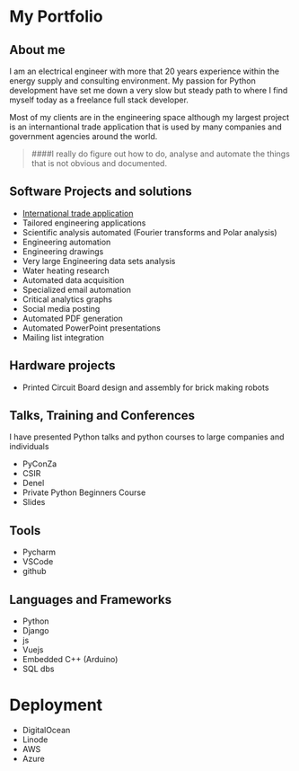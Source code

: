 # My Portfolio


## About me
I am an electrical engineer with more that 20 years experience within the energy supply and consulting environment.
My passion for Python development have set me down a very slow but steady path to where I find myself today as a freelance full stack developer.

Most of my clients are in the engineering space although my largest project is an internantional trade application that is used by many 
companies and government agencies around the world.


> ####I really do figure out how to do, analyse and automate the things that is not obvious and documented.

## Software Projects and solutions
* [International trade application](projects/international-trade-application/readme.md)
* Tailored engineering applications 
* Scientific analysis automated (Fourier transforms and Polar analysis)
* Engineering automation
* Engineering drawings 
* Very large Engineering data sets analysis
* Water heating research
* Automated data acquisition
* Specialized email automation
* Critical analytics graphs 
* Social media posting 
* Automated PDF generation
* Automated PowerPoint presentations
* Mailing list integration

## Hardware projects
* Printed Circuit Board design and assembly for brick making robots


## Talks, Training and Conferences
I have presented Python talks and python courses to large companies and individuals
* PyConZa
* CSIR
* Denel
* Private Python Beginners Course
* Slides

## Tools 
* Pycharm
* VSCode
* github

## Languages and Frameworks
* Python
* Django
* js
* Vuejs
* Embedded C++ (Arduino)
* SQL dbs

# Deployment
* DigitalOcean
* Linode
* AWS
* Azure

